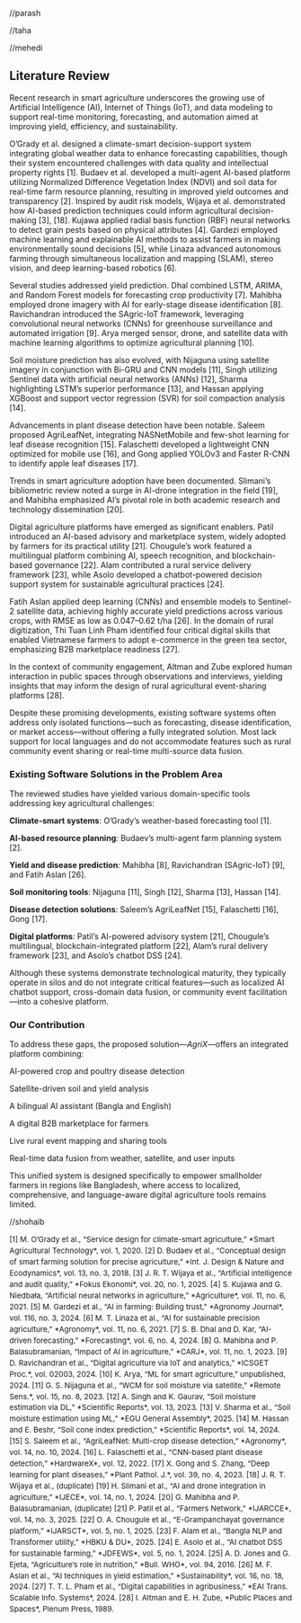 //parash


//taha

//mehedi
<h2>Literature Review</h2>
Recent research in smart agriculture underscores the growing use of Artificial Intelligence (AI), Internet of Things (IoT), and data modeling to support real-time monitoring, forecasting, and automation aimed at improving yield, efficiency, and sustainability.

O’Grady et al. designed a climate-smart decision-support system integrating global weather data to enhance forecasting capabilities, though their system encountered challenges with data quality and intellectual property rights [1]. Budaev et al. developed a multi-agent AI-based platform utilizing Normalized Difference Vegetation Index (NDVI) and soil data for real-time farm resource planning, resulting in improved yield outcomes and transparency [2]. Inspired by audit risk models, Wijaya et al. demonstrated how AI-based prediction techniques could inform agricultural decision-making [3], [18]. Kujawa applied radial basis function (RBF) neural networks to detect grain pests based on physical attributes [4]. Gardezi employed machine learning and explainable AI methods to assist farmers in making environmentally sound decisions [5], while Linaza advanced autonomous farming through simultaneous localization and mapping (SLAM), stereo vision, and deep learning-based robotics [6].

Several studies addressed yield prediction. Dhal combined LSTM, ARIMA, and Random Forest models for forecasting crop productivity [7]. Mahibha employed drone imagery with AI for early-stage disease identification [8]. Ravichandran introduced the SAgric-IoT framework, leveraging convolutional neural networks (CNNs) for greenhouse surveillance and automated irrigation [9]. Arya merged sensor, drone, and satellite data with machine learning algorithms to optimize agricultural planning [10].

Soil moisture prediction has also evolved, with Nijaguna using satellite imagery in conjunction with Bi-GRU and CNN models [11], Singh utilizing Sentinel data with artificial neural networks (ANNs) [12], Sharma highlighting LSTM’s superior performance [13], and Hassan applying XGBoost and support vector regression (SVR) for soil compaction analysis [14].

Advancements in plant disease detection have been notable. Saleem proposed AgriLeafNet, integrating NASNetMobile and few-shot learning for leaf disease recognition [15]. Falaschetti developed a lightweight CNN optimized for mobile use [16], and Gong applied YOLOv3 and Faster R-CNN to identify apple leaf diseases [17].

Trends in smart agriculture adoption have been documented. Slimani’s bibliometric review noted a surge in AI-drone integration in the field [19], and Mahibha emphasized AI’s pivotal role in both academic research and technology dissemination [20].

Digital agriculture platforms have emerged as significant enablers. Patil introduced an AI-based advisory and marketplace system, widely adopted by farmers for its practical utility [21]. Chougule’s work featured a multilingual platform combining AI, speech recognition, and blockchain-based governance [22]. Alam contributed a rural service delivery framework [23], while Asolo developed a chatbot-powered decision support system for sustainable agricultural practices [24].

Fatih Aslan applied deep learning (CNNs) and ensemble models to Sentinel-2 satellite data, achieving highly accurate yield predictions across various crops, with RMSE as low as 0.047–0.62 t/ha [26]. In the domain of rural digitization, Thi Tuan Linh Pham identified four critical digital skills that enabled Vietnamese farmers to adopt e-commerce in the green tea sector, emphasizing B2B marketplace readiness [27].

In the context of community engagement, Altman and Zube explored human interaction in public spaces through observations and interviews, yielding insights that may inform the design of rural agricultural event-sharing platforms [28].

Despite these promising developments, existing software systems often address only isolated functions—such as forecasting, disease identification, or market access—without offering a fully integrated solution. Most lack support for local languages and do not accommodate features such as rural community event sharing or real-time multi-source data fusion.

<h3>Existing Software Solutions in the Problem Area</h3>
The reviewed studies have yielded various domain-specific tools addressing key agricultural challenges:

<strong>Climate-smart systems</strong>: O’Grady’s weather-based forecasting tool [1].

<strong>AI-based resource planning</strong>: Budaev’s multi-agent farm planning system [2].

<strong>Yield and disease prediction</strong>: Mahibha [8], Ravichandran (SAgric-IoT) [9], and Fatih Aslan [26].

<strong>Soil monitoring tools</strong>: Nijaguna [11], Singh [12], Sharma [13], Hassan [14].

<strong>Disease detection solutions</strong>: Saleem’s AgriLeafNet [15], Falaschetti [16], Gong [17].

<strong>Digital platforms</strong>: Patil’s AI-powered advisory system [21], Chougule’s multilingual, blockchain-integrated platform [22], Alam’s rural delivery framework [23], and Asolo’s chatbot DSS [24].

Although these systems demonstrate technological maturity, they typically operate in silos and do not integrate critical features—such as localized AI chatbot support, cross-domain data fusion, or community event facilitation—into a cohesive platform.

<h3>Our Contribution</h3>
To address these gaps, the proposed solution—<em>AgriX</em>—offers an integrated platform combining:

AI-powered crop and poultry disease detection

Satellite-driven soil and yield analysis

A bilingual AI assistant (Bangla and English)

A digital B2B marketplace for farmers

Live rural event mapping and sharing tools

Real-time data fusion from weather, satellite, and user inputs

This unified system is designed specifically to empower smallholder farmers in regions like Bangladesh, where access to localized, comprehensive, and language-aware digital agriculture tools remains limited.




//shohaib







<div style="font-size: 0.95em; line-height: 1.5;"> [1] M. O’Grady et al., “Service design for climate-smart agriculture,” *Smart Agricultural Technology*, vol. 1, 2020. [2] D. Budaev et al., “Conceptual design of smart farming solution for precise agriculture,” *Int. J. Design & Nature and Ecodynamics*, vol. 13, no. 3, 2018. [3] J. R. T. Wijaya et al., “Artificial intelligence and audit quality,” *Fokus Ekonomi*, vol. 20, no. 1, 2025. [4] S. Kujawa and G. Niedbała, “Artificial neural networks in agriculture,” *Agriculture*, vol. 11, no. 6, 2021. [5] M. Gardezi et al., “AI in farming: Building trust,” *Agronomy Journal*, vol. 116, no. 3, 2024. [6] M. T. Linaza et al., “AI for sustainable precision agriculture,” *Agronomy*, vol. 11, no. 6, 2021. [7] S. B. Dhal and D. Kar, “AI-driven forecasting,” *Forecasting*, vol. 6, no. 4, 2024. [8] G. Mahibha and P. Balasubramanian, “Impact of AI in agriculture,” *CARJ*, vol. 11, no. 1, 2023. [9] D. Ravichandran et al., “Digital agriculture via IoT and analytics,” *ICSGET Proc.*, vol. 02003, 2024. [10] K. Arya, “ML for smart agriculture,” unpublished, 2024. [11] G. S. Nijaguna et al., “WCM for soil moisture via satellite,” *Remote Sens.*, vol. 15, no. 8, 2023. [12] A. Singh and K. Gaurav, “Soil moisture estimation via DL,” *Scientific Reports*, vol. 13, 2023. [13] V. Sharma et al., “Soil moisture estimation using ML,” *EGU General Assembly*, 2025. [14] M. Hassan and E. Beshr, “Soil cone index prediction,” *Scientific Reports*, vol. 14, 2024. [15] S. Saleem et al., “AgriLeafNet: Multi-crop disease detection,” *Agronomy*, vol. 14, no. 10, 2024. [16] L. Falaschetti et al., “CNN-based plant disease detection,” *HardwareX*, vol. 12, 2022. [17] X. Gong and S. Zhang, “Deep learning for plant diseases,” *Plant Pathol. J.*, vol. 39, no. 4, 2023. [18] J. R. T. Wijaya et al., (duplicate) [19] H. Slimani et al., “AI and drone integration in agriculture,” *IJECE*, vol. 14, no. 1, 2024. [20] G. Mahibha and P. Balasubramanian, (duplicate) [21] P. Patil et al., “Farmers Network,” *IJARCCE*, vol. 14, no. 3, 2025. [22] O. A. Chougule et al., “E-Grampanchayat governance platform,” *IJARSCT*, vol. 5, no. 1, 2025. [23] F. Alam et al., “Bangla NLP and Transformer utility,” *HBKU & DU*, 2025. [24] E. Asolo et al., “AI chatbot DSS for sustainable farming,” *JDFEWS*, vol. 5, no. 1, 2024. [25] A. D. Jones and G. Ejeta, “Agriculture’s role in nutrition,” *Bull. WHO*, vol. 94, 2016. [26] M. F. Aslan et al., “AI techniques in yield estimation,” *Sustainability*, vol. 16, no. 18, 2024. [27] T. T. L. Pham et al., “Digital capabilities in agribusiness,” *EAI Trans. Scalable Info. Systems*, 2024. [28] I. Altman and E. H. Zube, *Public Places and Spaces*, Plenum Press, 1989. </div>
